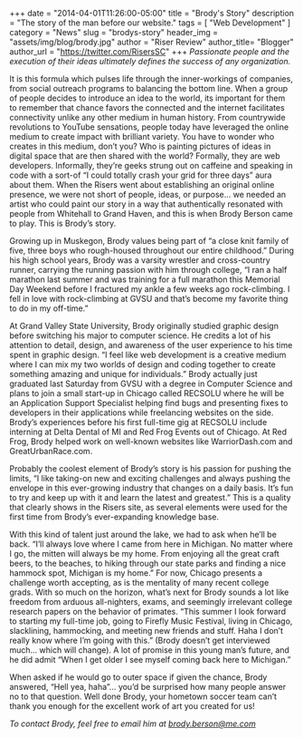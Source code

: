 +++
date        = "2014-04-01T11:26:00-05:00"
title       = "Brody's Story"
description = "The story of the man before our website."
tags        = [ "Web Development" ]
category    = "News"
slug        = "brodys-story"
header_img	= "assets/img/blog/brody.jpg"
author		= "Riser Review"
author_title= "Blogger"
author_url	= "https://twitter.com/RisersSC"
+++
*Passionate people and the execution of their ideas ultimately defines the success of any organization.*

It is this formula which pulses life through the inner-workings of companies, from social outreach programs to balancing the bottom line. When a group of people decides to introduce an idea to the world, its important for them to remember that chance favors the connected and the internet facilitates connectivity unlike any other medium in human history. From countrywide revolutions to YouTube sensations, people today have leveraged the online medium to create impact with brilliant variety. You have to wonder who creates in this medium, don’t you? Who is painting pictures of ideas in digital space that are then shared with the world? Formally, they are web developers. Informally, they’re geeks strung out on caffeine and speaking in code with a sort-of “I could totally crash your grid for three days” aura about them. When the Risers went about establishing an original online presence, we were not short of people, ideas, or purpose… we needed an artist who could paint our story in a way that authentically resonated with people from Whitehall to Grand Haven, and this is when Brody Berson came to play. This is Brody’s story.

Growing up in Muskegon, Brody values being part of “a close knit family of five, three boys who rough-housed throughout our entire childhood.” During his high school years, Brody was a varsity wrestler and cross-country runner, carrying the running passion with him through college, “I ran a half marathon last summer and was training for a full marathon this Memorial Day Weekend before I fractured my ankle a few weeks ago rock-climbing. I fell in love with rock-climbing at GVSU and that’s become my favorite thing to do in my off-time.”

At Grand Valley State University, Brody originally studied graphic design before switching his major to computer science. He credits a lot of his attention to detail, design, and awareness of the user experience to his time spent in graphic design. “I feel like web development is a creative medium where I can mix my two worlds of design and coding together to create something amazing and unique for individuals.” Brody actually just graduated last Saturday from GVSU with a degree in Computer Science and plans to join a small start-up in Chicago called RECSOLU where he will be an Application Support Specialist helping find bugs and presenting fixes to developers in their applications while freelancing websites on the side. Brody’s experiences before his first full-time gig at RECSOLU include interning at Delta Dental of MI and Red Frog Events out of Chicago. At Red Frog, Brody helped work on well-known websites like WarriorDash.com and GreatUrbanRace.com.

Probably the coolest element of Brody’s story is his passion for pushing the limits, “I like taking-on new and exciting challenges and always pushing the envelope in this ever-growing industry that changes on a daily basis. It’s fun to try and keep up with it and learn the latest and greatest.” This is a quality that clearly shows in the Risers site, as several elements were used for the first time from Brody’s ever-expanding knowledge base.

With this kind of talent just around the lake, we had to ask when he’ll be back. “I’ll always love where I came from here in Michigan. No matter where I go, the mitten will always be my home. From enjoying all the great craft beers, to the beaches, to hiking through our state parks and finding a nice hammock spot, Michigan is my home.” For now, Chicago presents a challenge worth accepting, as is the mentality of many recent college grads. With so much on the horizon, what’s next for Brody sounds a lot like freedom from arduous all-nighters, exams, and seemingly irrelevant college research papers on the behavior of primates. “This summer I look forward to starting my full-time job, going to Firefly Music Festival, living in Chicago, slacklining, hammocking, and meeting new friends and stuff. Haha I don’t really know where I’m going with this.” (Brody doesn’t get interviewed much… which will change). A lot of promise in this young man’s future, and he did admit “When I get older I see myself coming back here to Michigan.”

When asked if he would go to outer space if given the chance, Brody answered, “Hell yea, haha”… you’d be surprised how many people answer no to that question. Well done Brody, your hometown soccer team can’t thank you enough for the excellent work of art you created for us!

*To contact Brody, feel free to email him at brody.berson@me.com*
